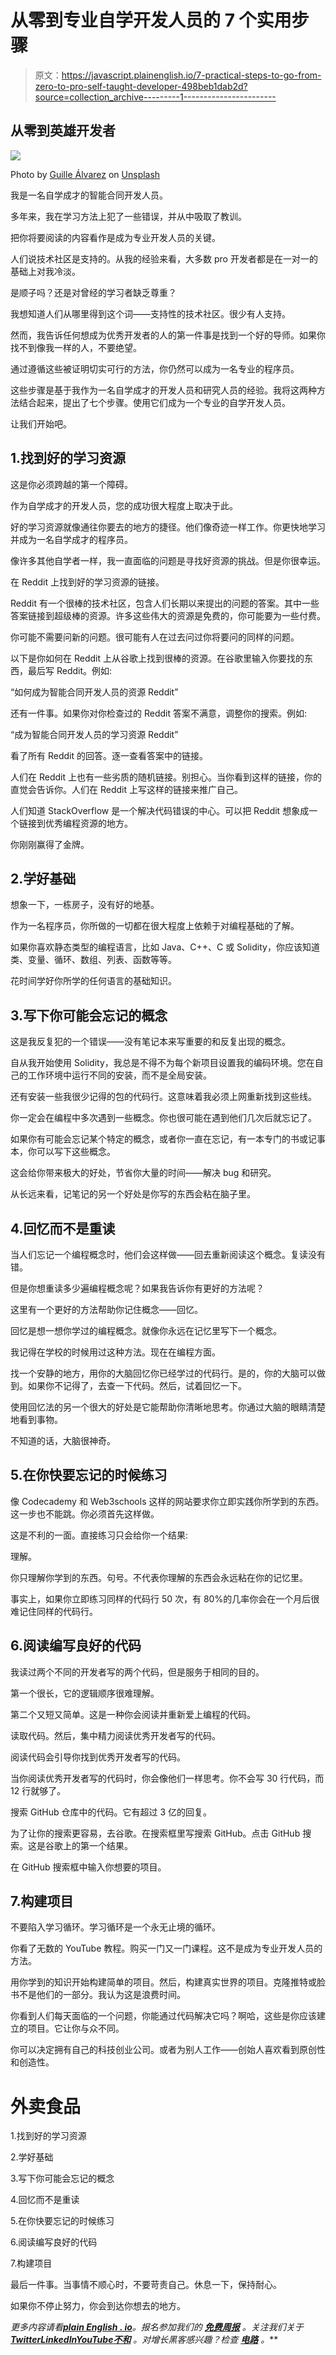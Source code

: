 # 从零到专业自学开发人员的 7 个实用步骤

> 原文：<https://javascript.plainenglish.io/7-practical-steps-to-go-from-zero-to-pro-self-taught-developer-498beb1dab2d?source=collection_archive---------1----------------------->

## 从零到英雄开发者

![](img/0c3f532fe79db4b5d06c7b47001deef0.png)

Photo by [Guille Álvarez](https://unsplash.com/@guillealvarez?utm_source=medium&utm_medium=referral) on [Unsplash](https://unsplash.com?utm_source=medium&utm_medium=referral)

我是一名自学成才的智能合同开发人员。

多年来，我在学习方法上犯了一些错误，并从中吸取了教训。

把你将要阅读的内容看作是成为专业开发人员的关键。

人们说技术社区是支持的。从我的经验来看，大多数 pro 开发者都是在一对一的基础上对我冷淡。

是顺子吗？还是对曾经的学习者缺乏尊重？

我想知道人们从哪里得到这个词——支持性的技术社区。很少有人支持。

然而，我告诉任何想成为优秀开发者的人的第一件事是找到一个好的导师。如果你找不到像我一样的人，不要绝望。

通过遵循这些被证明切实可行的方法，你仍然可以成为一名专业的程序员。

这些步骤是基于我作为一名自学成才的开发人员和研究人员的经验。我将这两种方法结合起来，提出了七个步骤。使用它们成为一个专业的自学开发人员。

让我们开始吧。

## 1.找到好的学习资源

这是你必须跨越的第一个障碍。

作为自学成才的开发人员，您的成功很大程度上取决于此。

好的学习资源就像通往你要去的地方的捷径。他们像奇迹一样工作。你更快地学习并成为一名自学成才的程序员。

像许多其他自学者一样，我一直面临的问题是寻找好资源的挑战。但是你很幸运。

在 Reddit 上找到好的学习资源的链接。

Reddit 有一个很棒的技术社区，包含人们长期以来提出的问题的答案。其中一些答案链接到超级棒的资源。许多这些伟大的资源是免费的，你可能要为一些付费。

你可能不需要问新的问题。很可能有人在过去问过你将要问的同样的问题。

以下是你如何在 Reddit 上从谷歌上找到很棒的资源。在谷歌里输入你要找的东西，最后写 Reddit。例如:

“如何成为智能合同开发人员的资源 Reddit”

还有一件事。如果你对你检查过的 Reddit 答案不满意，调整你的搜索。例如:

“成为智能合同开发人员的学习资源 Reddit”

看了所有 Reddit 的回答。逐一查看答案中的链接。

人们在 Reddit 上也有一些劣质的随机链接。别担心。当你看到这样的链接，你的直觉会告诉你。人们在 Reddit 上写这样的链接来推广自己。

人们知道 StackOverflow 是一个解决代码错误的中心。可以把 Reddit 想象成一个链接到优秀编程资源的地方。

你刚刚赢得了金牌。

## 2.学好基础

想象一下，一栋房子，没有好的地基。

作为一名程序员，你所做的一切都在很大程度上依赖于对编程基础的了解。

如果你喜欢静态类型的编程语言，比如 Java、C++、C 或 Solidity，你应该知道类、变量、循环、数组、列表、函数等等。

花时间学好你所学的任何语言的基础知识。

## 3.写下你可能会忘记的概念

这是我反复犯的一个错误——没有笔记本来写重要的和反复出现的概念。

自从我开始使用 Solidity，我总是不得不为每个新项目设置我的编码环境。您在自己的工作环境中运行不同的安装，而不是全局安装。

还有安装一些我很少记得的包的代码行。这意味着我必须上网重新找到这些线。

你一定会在编程中多次遇到一些概念。你也很可能在遇到他们几次后就忘记了。

如果你有可能会忘记某个特定的概念，或者你一直在忘记，有一本专门的书或记事本，你可以写下这些概念。

这会给你带来极大的好处，节省你大量的时间——解决 bug 和研究。

从长远来看，记笔记的另一个好处是你写的东西会粘在脑子里。

## 4.回忆而不是重读

当人们忘记一个编程概念时，他们会这样做——回去重新阅读这个概念。复读没有错。

但是你想重读多少遍编程概念呢？如果我告诉你有更好的方法呢？

这里有一个更好的方法帮助你记住概念——回忆。

回忆是想一想你学过的编程概念。就像你永远在记忆里写下一个概念。

我记得在学校的时候用过这种方法。现在在编程方面。

找一个安静的地方，用你的大脑回忆你已经学过的代码行。是的，你的大脑可以做到。如果你不记得了，去查一下代码。然后，试着回忆一下。

使用回忆法的另一个很大的好处是它能帮助你清晰地思考。你通过大脑的眼睛清楚地看到事物。

不知道的话，大脑很神奇。

## 5.在你快要忘记的时候练习

像 Codecademy 和 Web3schools 这样的网站要求你立即实践你所学到的东西。这一步也不能跳。你必须首先这样做。

这是不利的一面。直接练习只会给你一个结果:

理解。

你只理解你学到的东西。句号。不代表你理解的东西会永远粘在你的记忆里。

事实上，如果你立即练习同样的代码行 50 次，有 80%的几率你会在一个月后很难记住同样的代码行。

## 6.阅读编写良好的代码

我读过两个不同的开发者写的两个代码，但是服务于相同的目的。

第一个很长，它的逻辑顺序很难理解。

第二个又短又简单。这是一种你会阅读并重新爱上编程的代码。

读取代码。然后，集中精力阅读优秀开发者写的代码。

阅读代码会引导你找到优秀开发者写的代码。

当你阅读优秀开发者写的代码时，你会像他们一样思考。你不会写 30 行代码，而 12 行就够了。

搜索 GitHub 仓库中的代码。它有超过 3 亿的回复。

为了让你的搜索更容易，去谷歌。在搜索框里写搜索 GitHub。点击 GitHub 搜索。这是谷歌上的第一个结果。

在 GitHub 搜索框中输入你想要的项目。

## 7.构建项目

不要陷入学习循环。学习循环是一个永无止境的循环。

你看了无数的 YouTube 教程。购买一门又一门课程。这不是成为专业开发人员的方法。

用你学到的知识开始构建简单的项目。然后，构建真实世界的项目。克隆推特或脸书不是他们的一部分。我认为这是浪费时间。

你看到人们每天面临的一个问题，你能通过代码解决它吗？啊哈，这些是你应该建立的项目。它让你与众不同。

你可以决定拥有自己的科技创业公司。或者为别人工作——创始人喜欢看到原创性和创造性。

# 外卖食品

1.找到好的学习资源

2.学好基础

3.写下你可能会忘记的概念

4.回忆而不是重读

5.在你快要忘记的时候练习

6.阅读编写良好的代码

7.构建项目

最后一件事。当事情不顺心时，不要苛责自己。休息一下，保持耐心。

如果你不停止努力，你会到达你想去的地方。

*更多内容请看*[***plain English . io***](https://plainenglish.io/)*。报名参加我们的* [***免费周报***](http://newsletter.plainenglish.io/) *。关注我们关于*[***Twitter***](https://twitter.com/inPlainEngHQ)[***LinkedIn***](https://www.linkedin.com/company/inplainenglish/)*[***YouTube***](https://www.youtube.com/channel/UCtipWUghju290NWcn8jhyAw)*[***不和***](https://discord.gg/GtDtUAvyhW) *。对增长黑客感兴趣？检查* [***电路***](https://circuit.ooo/) *。***